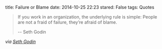 title: Failure or Blame
date: 2014-10-25 22:23
stared: False
tags: Quotes

> If you work in an organization, the underlying rule is simple: People are not
>a fraid of failure, they’re afraid of blame.
>
> -- Seth Godin

*via [Seth
Godin](http://sethgodin.typepad.com/seths_blog/2014/10/no-one-to-say-no.html)*
